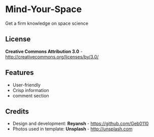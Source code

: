 Mind-Your-Space
=============

Get a firm knowledge on space science

License
-------
**Creative Commons Attribution 3.0** - http://creativecommons.org/licenses/by/3.0/


Features
-----------

* User-friendly
* Crisp information
* comment section

Credits
-------
* Design and development: **Reyansh** - https://github.com/Geb0110
* Photos used in template: **Unsplash** - http://unsplash.com
